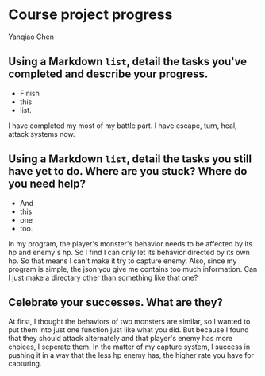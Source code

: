 # Course project progress

Yanqiao Chen

## Using a Markdown `list`, detail the tasks you've completed and describe your progress.

* Finish
* this
* list.

I have completed my most of my battle part. I have escape, turn, heal, attack systems now.

## Using a Markdown `list`, detail the tasks you still have yet to do. Where are you stuck? Where do you need help?

* And
* this
* one
* too.

In my program, the player's monster's behavior needs to be affected by its hp and enemy's hp. So I find I can only let its behavior directed by its own hp. So that means I can't make it try to capture enemy. Also, since my program is simple, the json you give me contains too much information. Can I just make a directary other than something like that one?

## Celebrate your successes. What are they?

At first, I thought the behaviors of two monsters are similar, so I wanted to put them into just one function just like what you did. But because I found that they should attack alternately and that player's enemy has more choices, I seperate them. In the matter of my capture system, I success in pushing it in a way that the less hp enemy has, the higher rate you have for capturing.